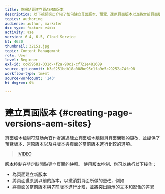 ```yaml
---
title: 為網站頁建立頁AEM面版本
description: 以下視頻突出介紹了如何建立頁面版本、預覽、還原頁面版本以及將當前頁面版本與已保存頁面版本進行比較。
topics: authoring
audience: author, marketer
doc-type: feature video
activity: use
version: 6.4, 6.5, Cloud Service
kt: 4630
thumbnail: 32151.jpg
topic: Content Management
role: User
level: Beginner
exl-id: cc659581-031d-4f2a-90c1-cf721e481689
source-git-commit: b3e9251bdb18a008be95c1fa9e5c79252a74fc98
workflow-type: tm+mt
source-wordcount: '143'
ht-degree: 0%

---
```


# 建立頁面版本 {#creating-page-versions-aem-sites}

頁面版本控制可幫助內容作者通過建立頁面版本跟蹤與頁面關聯的更改，並提供了預覽版本、還原版本以及將版本與頁面的當前版本進行比較的選項。

>[!VIDEO](https://video.tv.adobe.com/v/32151?quality=12&learn=on)

版本控制在特定時間點建立頁面的快照。 使用版本控制，您可以執行以下操作：
* 為頁面建立新版本
* 將頁面還原到以前的版本，以撤消對頁面所做的更改，例如
* 將頁面的當前版本與先前版本進行比較，並將突出顯示的文本和影像的差異
